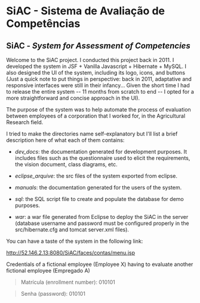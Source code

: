 # SiAC - Sistema de Avaliação de Competências 
## SiAC - _System for Assessment of Competencies_

Welcome to the SiAC project. I conducted this project back in 2011. I developed the system in JSF + Vanilla Javascript + Hibernate + MySQL. I also designed the UI of the system, including its logo, icons, and buttons (Just a quick note to put things in perspective: back in 2011, adaptative and responsive interfaces were still in their infancy... Given the short time I had to release the entire system -- 11 months from scratch to end -- I opted for a more straightforward and concise approach in the UI).

The purpose of the system was to help automate the process of evaluation between employees of a corporation that I worked for, in the Agricultural Research field.

I tried to make the directories name self-explanatory but I'll list a brief description here of what each of them contains:

* _dev_docs_: the documentation generated for development purposes. It includes files such as the questionnaire used to elicit the requirements, the vision document, class diagrams, etc.

* _eclipse_arquive_: the src files of the system exported from eclipse. 

* _manuals_: the documentation generated for the users of the system.

* _sql_: the SQL script file to create and populate the database for demo purposes.

* _war_: a war file generated from Eclipse to deploy the SiAC in the server (database username and password must be configured properly in the src/hibernate.cfg and tomcat server.xml files).


You can have a taste of the system in the following link:

http://52.146.2.13:8080/SiAC/faces/contas/menu.jsp

Credentials of a fictional employee (Employee X) having to evaluate another fictional employee (Empregado A)

> Matrícula (enrollment number): 010101

> Senha (password): 010101




